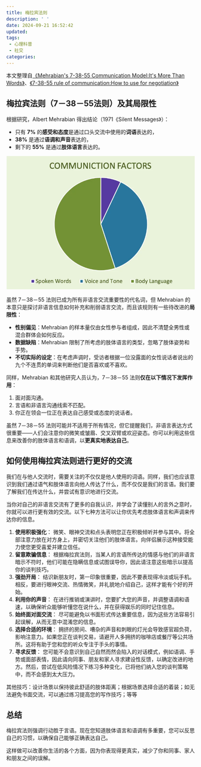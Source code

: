 ```yaml
---
title: 梅拉宾法则
description: ' '
date: 2024-09-21 16:52:42
updated:
tags:
 - 心理科普
 - 社交
categories:
---
```

本文整理自[《Mehrabian's 7-38-55 Communication Model:It's More Than Words》](https://worldofwork.io/2019/07/mehrabians-7-38-55-communication-model/)、[《7-38-55 rule of communication:How to use for negotiation》](https://www.betterup.com/blog/7-38-55-rule)
## 梅拉宾法则（7－38－55法则）及其局限性

根据研究，Albert Mehrabian 得出结论（1971《Silent Messages》）：
 * 只有 **7%** 的**感受和态度**是通过口头交流中使用的**词语**表达的，
 * **38%** 是通过**语调和声音**表达的，
 * 剩下的 **55%** 是通过**肢体语言**表达的。

<img src="/images/梅拉宾法则/Mehrabian-comms-model.png.webp" width="600">


虽然 7－38－55 法则已成为所有非语言交流重要性的代名词，但 Mehrabian 的本意只是探讨非语言信息如何补充和削弱语言交流，而且该规则有一些待改进的**局限性**：

 * **性别偏见**：Mehrabian 的样本量仅由女性参与者组成，因此不清楚全男性或混合群体会如何反应。
 * **数据缺陷**：Mehrabian 限制了所考虑的肢体语言的类型，忽略了肢体姿势和手势。
 * **不切实际的设定**：在考虑声调时，受访者根据一位没露面的女性说话者说出的九个不连贯的单词来判断他们是否喜欢或不喜欢。

同样，Mehrabian 和其他研究人员认为，7－38－55 法则**仅在以下情况下发挥作用**：

 1. 面对面沟通。
 2. 言语和非语言沟通线索不匹配。
 3. 你正在领会一位正在表达自己感受或态度的说话者。

虽然 7－38－55 法则可能并不适用于所有情况，但它提醒我们，非语言表达方式很重要——人们会注意你的微笑或皱眉、交叉双臂或欢迎姿态。你可以利用这些信息来改善你的肢体语言和语调，以**更真实地表达自己**。

## 如何使用梅拉宾法则进行更好的交流

我们在与他人交流时，需要关注的不仅仅是他人使用的词语。同样，我们也应该意识到我们通过语气和肢体语言向他人传达了什么，而不仅仅是我们的言语。我们要了解我们在传达什么，并尝试有意识地进行交流。

当你对自己的非语言交流有了更多的自我认识，并学会了读懂别人的言外之意时，你就可以进行更有效的交流。以下七种方法可以让你优先考虑肢体语言和声调来传达你的信息。

 1. **使用积极强化**： 微笑、眼神交流和点头表明您正在积极倾听并参与其中。将全部注意力放在对方身上，并密切关注他们的肢体语言。向伴侣展示这种接受能力使您更受喜爱并建立信任。
 2. **留意欺骗信息**： 根据梅拉宾法则，当某人的言语所传达的情感与他们的非语言暗示不符时，他们可能在隐瞒信息或试图误导你，因此请注意这些暗示以提高你的谈判技巧。
 3. **强劲开局**： 结识新朋友时，第一印象很重要，因此不要表现得冷淡或玩手机。相反，要进行眼神交流、热情微笑，并礼貌地介绍自己，这样才能有个好的开始。
 4. **利用你的声音**： 在进行推销或演讲时，您要扩大您的声音，并调整语调和语速，以确保听众能够听懂您在说什么，并在获得娱乐的同时记住信息。
 5.  **始终面对面交流**： 尽可能避免以书面形式传达重要信息，因为这些方法容易引起误解，从而无意中混淆您的信息。
 6.  **选择合适的环境**： 拥挤的房间、嘈杂的声音和刺眼的灯光会导致感官超负荷，影响注意力。如果您正在谈判交易，请避开人多拥挤的咖啡店或餐厅等公共场所。这将有助于您和您的听众专注于手头的事情。
 7.  **寻求反馈**： 您可能不会意识到自己自然而然会陷入的对话模式，例如语调、手势或面部表情，因此请向同事、朋友和家人寻求建设性反馈，以确定改进的地方。然后，尝试在低风险情况下练习多种变化，已将他们纳入您的谈判策略中，而不会感到太大压力。

其他技巧：设计场景以保持彼此舒适的肢体距离；根据场景选择合适的着装；如无法避免书面交流，可以通过练习提高您的写作技巧；等等

## 总结

梅拉宾法则强调行动胜于言语。现在您知道肢体语言和语调有多重要，您可以反思自己的习惯，以确保自己能够正确表达自己。

这样做可以改善你生活的各个方面，因为你表现得更真实，减少了你和同事、家人和朋友之间的误解。
